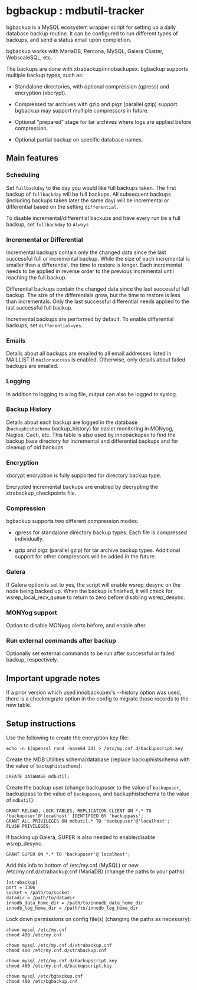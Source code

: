 # bgbackup : mdbutil-tracker

bgbackup is a MySQL ecosystem wrapper script for setting up a daily database backup routine. It can be configured to run different types of backups, and send a status email upon completion.

bgbackup works with MariaDB, Percona, MySQL, Galera Cluster, WebscaleSQL, etc.

The backups are done with xtrabackup/innobackupex. bgbackup supports multiple backup types, such as:

 * Standalone directories, with optional compression (qpress) and encryption (xbcrypt).
 
 * Compressed tar archives with gzip and pigz (parallel gzip) support. bgbackup may support multiple compressors in future. 
 
 * Optional "prepared" stage for tar archives where logs are applied before compression.
 
 * Optional partial backup on specific database names.
 
## Main features
 
### Scheduling

Set `fullbackday` to the day you would like full backups taken. The first backup of `fullbackday` will be full backups. All subsequent backups (including backups taken later the same day) will be incremental or differential based on the setting `differential`. 

To disable incremental/differential backups and have every run be a full backup, set `fullbackday` to `Always`

### Incremental or Differential

Incremental backups contain only the changed data since the last successful full or incremental backup. While the size of each incremental is smaller than a differential, the time to restore is longer. Each incremental needs to be applied in reverse order to the previous incremental until reaching the full backup. 

Differential backups contain the changed data since the last successful full backup. The size of the differentials grow, but the time to restore is less than incrementals. Only the last successful differential needs applied to the last successful full backup. 

Incremental backups are performed by default. To enable differential backups, set `differential=yes`.  

### Emails

Details about all backups are emailed to all email addresses listed in MAILLIST if `mailonsuccess` is enabled. Otherwise, only details about failed backups are emailed. 

### Logging

In addition to logging to a log file, output can also be logged to syslog. 

### Backup History

Details about each backup are logged in the database (`backuphistschema`.backup_history) for easier monitoring in MONyog, Nagios, Cacti, etc. This table is also used by innobackupex to find the backup base directory for incremental and differential backups and for cleanup of old backups.

### Encryption

xbcrypt encryption is fully supported for directory backup type.

Encrypted incremental backups are enabled by decrypting the xtrabackup_checkpoints file. 

### Compression

bgbackup supports two different compression modes:

 * qpress for standalone directory backup types. Each file is compressed individually.

 * gzip and pigz (parallel gzip) for tar archive backup types. Additional support for other compressors will be added in the future.

### Galera

If Galera option is set to yes, the script will enable wsrep_desync on the node being backed up. When the backup is finished, it will check for wsrep_local_recv_queue to return to zero before disabling wsrep_desync. 

### MONYog support

Option to disable MONyog alerts before, and enable after. 

### Run external commands after backup

Optionally set external commands to be run after successful or failed backup, respectively.

## Important upgrade notes

If a prior version which used innobackupex's --history option was used, there is a checkmigrate option in the config to migrate those records to the new table.

## Setup instructions

Use the following to create the encryption key file: <br />
```
echo -n $(openssl rand -base64 24) > /etc/my.cnf.d/backupscript.key
```

Create the MDB Utilities schema/database (replace backuphistschema with the value of `backuphistschema`): <br />
```
CREATE DATABASE mdbutil;
```

Create the backup user (change backupuser to the value of `backupuser`, backuppass to the value of `backuppass`, and backuphistschema to the value of `mdbutil`):  <br />
```
GRANT RELOAD, LOCK TABLES, REPLICATION CLIENT ON *.* TO 'backupuser'@'localhost' IDENTIFIED BY 'backuppass';
GRANT ALL PRIVILEGES ON mdbutil.* TO 'backupuser'@'localhost';
FLUSH PRIVILEGES; 
```

If backing up Galera, SUPER is also needed to enable/disable wsrep_desync. 

```
GRANT SUPER ON *.* TO 'backupuser'@'localhost';
```

Add this info to bottom of /etc/my.cnf (MySQL) or new /etc/my.cnf.d/xtrabackup.cnf (MariaDB) (change the paths to your paths): <br />
```
[xtrabackup]
port = 3306
socket = /path/to/socket
datadir = /path/to/datadir
innodb_data_home_dir = /path/to/innodb_data_home_dir
innodb_log_home_dir = /path/to/innodb_log_home_dir
```

Lock down permissions on config file(s) (changing the paths as necessary): <br />
```
chown mysql /etc/my.cnf
chmod 400 /etc/my.cnf

chown mysql /etc/my.cnf.d/xtrabackup.cnf
chmod 400 /etc/my.cnf.d/xtrabackup.cnf

chown mysql /etc/my.cnf.d/backupscript.key
chmod 400 /etc/my.cnf.d/backupscript.key

chown mysql /etc/bgbackup.cnf
chmod 400 /etc/bgbackup.cnf
```

